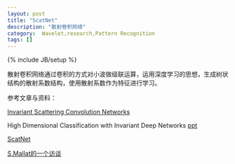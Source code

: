 ```yaml
---
layout: post
title: "ScatNet"
description: "散射卷积网络"
category:  Wavelet,research,Pattern Recognition
tags: []
---
```

{% include JB/setup %}

散射卷积网络通过卷积的方式对小波做级联运算，运用深度学习的思想，生成树状结构的散射系数结构，使用散射系数作为特征进行学习。

参考文章与资料：

[Invariant Scattering Convolution Networks](http://arxiv.org/abs/1203.1513)

High Dimensional Classification with Invariant Deep Networks [ppt](http://www.itsoc.org/resources/media/isit-2013-istanbul/MallatISIT2013.pdf)

[ScatNet](http://www.di.ens.fr/data/software/scatnet/)


[S.Mallat的一个访谈](http://www.dailymotion.com/video/x10r1zw_stephane-mallat-mathematicien_tech)
